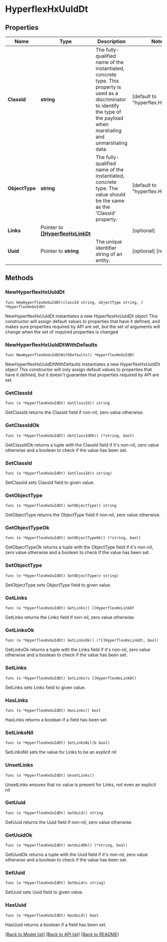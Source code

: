 # HyperflexHxUuIdDt

## Properties

Name | Type | Description | Notes
------------ | ------------- | ------------- | -------------
**ClassId** | **string** | The fully-qualified name of the instantiated, concrete type. This property is used as a discriminator to identify the type of the payload when marshaling and unmarshaling data. | [default to "hyperflex.HxUuIdDt"]
**ObjectType** | **string** | The fully-qualified name of the instantiated, concrete type. The value should be the same as the &#39;ClassId&#39; property. | [default to "hyperflex.HxUuIdDt"]
**Links** | Pointer to [**[]HyperflexHxLinkDt**](HyperflexHxLinkDt.md) |  | [optional] 
**Uuid** | Pointer to **string** | The unique identifier string of an entity. | [optional] [readonly] 

## Methods

### NewHyperflexHxUuIdDt

`func NewHyperflexHxUuIdDt(classId string, objectType string, ) *HyperflexHxUuIdDt`

NewHyperflexHxUuIdDt instantiates a new HyperflexHxUuIdDt object
This constructor will assign default values to properties that have it defined,
and makes sure properties required by API are set, but the set of arguments
will change when the set of required properties is changed

### NewHyperflexHxUuIdDtWithDefaults

`func NewHyperflexHxUuIdDtWithDefaults() *HyperflexHxUuIdDt`

NewHyperflexHxUuIdDtWithDefaults instantiates a new HyperflexHxUuIdDt object
This constructor will only assign default values to properties that have it defined,
but it doesn't guarantee that properties required by API are set

### GetClassId

`func (o *HyperflexHxUuIdDt) GetClassId() string`

GetClassId returns the ClassId field if non-nil, zero value otherwise.

### GetClassIdOk

`func (o *HyperflexHxUuIdDt) GetClassIdOk() (*string, bool)`

GetClassIdOk returns a tuple with the ClassId field if it's non-nil, zero value otherwise
and a boolean to check if the value has been set.

### SetClassId

`func (o *HyperflexHxUuIdDt) SetClassId(v string)`

SetClassId sets ClassId field to given value.


### GetObjectType

`func (o *HyperflexHxUuIdDt) GetObjectType() string`

GetObjectType returns the ObjectType field if non-nil, zero value otherwise.

### GetObjectTypeOk

`func (o *HyperflexHxUuIdDt) GetObjectTypeOk() (*string, bool)`

GetObjectTypeOk returns a tuple with the ObjectType field if it's non-nil, zero value otherwise
and a boolean to check if the value has been set.

### SetObjectType

`func (o *HyperflexHxUuIdDt) SetObjectType(v string)`

SetObjectType sets ObjectType field to given value.


### GetLinks

`func (o *HyperflexHxUuIdDt) GetLinks() []HyperflexHxLinkDt`

GetLinks returns the Links field if non-nil, zero value otherwise.

### GetLinksOk

`func (o *HyperflexHxUuIdDt) GetLinksOk() (*[]HyperflexHxLinkDt, bool)`

GetLinksOk returns a tuple with the Links field if it's non-nil, zero value otherwise
and a boolean to check if the value has been set.

### SetLinks

`func (o *HyperflexHxUuIdDt) SetLinks(v []HyperflexHxLinkDt)`

SetLinks sets Links field to given value.

### HasLinks

`func (o *HyperflexHxUuIdDt) HasLinks() bool`

HasLinks returns a boolean if a field has been set.

### SetLinksNil

`func (o *HyperflexHxUuIdDt) SetLinksNil(b bool)`

 SetLinksNil sets the value for Links to be an explicit nil

### UnsetLinks
`func (o *HyperflexHxUuIdDt) UnsetLinks()`

UnsetLinks ensures that no value is present for Links, not even an explicit nil
### GetUuid

`func (o *HyperflexHxUuIdDt) GetUuid() string`

GetUuid returns the Uuid field if non-nil, zero value otherwise.

### GetUuidOk

`func (o *HyperflexHxUuIdDt) GetUuidOk() (*string, bool)`

GetUuidOk returns a tuple with the Uuid field if it's non-nil, zero value otherwise
and a boolean to check if the value has been set.

### SetUuid

`func (o *HyperflexHxUuIdDt) SetUuid(v string)`

SetUuid sets Uuid field to given value.

### HasUuid

`func (o *HyperflexHxUuIdDt) HasUuid() bool`

HasUuid returns a boolean if a field has been set.


[[Back to Model list]](../README.md#documentation-for-models) [[Back to API list]](../README.md#documentation-for-api-endpoints) [[Back to README]](../README.md)


